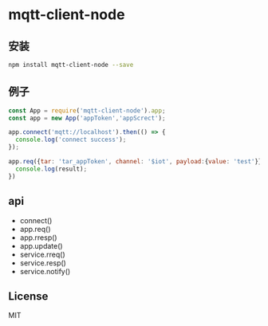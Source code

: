 # mqtt-client-node

## 安装

```sh
npm install mqtt-client-node --save
```

## 例子
```javascript
const App = require('mqtt-client-node').app;
const app = new App('appToken','appScrect');

app.connect('mqtt://localhost').then(() => {
  console.log('connect success');
});

app.req({tar: 'tar_appToken', channel: '$iot', payload:{value: 'test'}}).then((result) => {
  console.log(result);
})
```

## api
* connect()
* app.req()
* app.rresp()
* app.update()
* service.rreq()
* service.resp()
* service.notify()

## License
MIT
